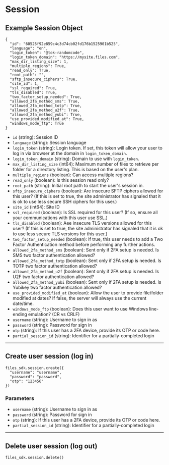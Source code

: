 # Session

## Example Session Object

```
{
  "id": "60525f92e859c4c3d74cb02fd176b1525901b525",
  "language": "en",
  "login_token": "@tok-randomcode",
  "login_token_domain": "https://mysite.files.com",
  "max_dir_listing_size": 1,
  "multiple_regions": True,
  "read_only": True,
  "root_path": "",
  "sftp_insecure_ciphers": True,
  "site_id": 1,
  "ssl_required": True,
  "tls_disabled": True,
  "two_factor_setup_needed": True,
  "allowed_2fa_method_sms": True,
  "allowed_2fa_method_totp": True,
  "allowed_2fa_method_u2f": True,
  "allowed_2fa_method_yubi": True,
  "use_provided_modified_at": True,
  "windows_mode_ftp": True
}
```

* `id` (string): Session ID
* `language` (string): Session language
* `login_token` (string): Login token. If set, this token will allow your user to log in via browser at the domain in `login_token_domain`.
* `login_token_domain` (string): Domain to use with `login_token`.
* `max_dir_listing_size` (int64): Maximum number of files to retrieve per folder for a directory listing.  This is based on the user's plan.
* `multiple_regions` (boolean): Can access multiple regions?
* `read_only` (boolean): Is this session read only?
* `root_path` (string): Initial root path to start the user's session in.
* `sftp_insecure_ciphers` (boolean): Are insecure SFTP ciphers allowed for this user? (If this is set to true, the site administrator has signaled that it is ok to use less secure SSH ciphers for this user.)
* `site_id` (int64): Site ID
* `ssl_required` (boolean): Is SSL required for this user?  (If so, ensure all your communications with this user use SSL.)
* `tls_disabled` (boolean): Aee insecure TLS versions allowed for this user? (If this is set to true, the site administrator has signaled that it is ok to use less secure TLS versions for this user.)
* `two_factor_setup_needed` (boolean): If true, this user needs to add a Two Factor Authentication method before performing any further actions.
* `allowed_2fa_method_sms` (boolean): Sent only if 2FA setup is needed. Is SMS two factor authentication allowed?
* `allowed_2fa_method_totp` (boolean): Sent only if 2FA setup is needed. Is TOTP two factor authentication allowed?
* `allowed_2fa_method_u2f` (boolean): Sent only if 2FA setup is needed. Is U2F two factor authentication allowed?
* `allowed_2fa_method_yubi` (boolean): Sent only if 2FA setup is needed. Is Yubikey two factor authentication allowed?
* `use_provided_modified_at` (boolean): Allow the user to provide file/folder modified at dates?  If false, the server will always use the current date/time.
* `windows_mode_ftp` (boolean): Does this user want to use Windows line-ending emulation?  (CR vs CRLF)
* `username` (string): Username to sign in as
* `password` (string): Password for sign in
* `otp` (string): If this user has a 2FA device, provide its OTP or code here.
* `partial_session_id` (string): Identifier for a partially-completed login


---

## Create user session (log in)

```
files_sdk.session.create({
  "username": "username",
  "password": "password",
  "otp": "123456"
})
```

### Parameters

* `username` (string): Username to sign in as
* `password` (string): Password for sign in
* `otp` (string): If this user has a 2FA device, provide its OTP or code here.
* `partial_session_id` (string): Identifier for a partially-completed login


---

## Delete user session (log out)

```
files_sdk.session.delete()
```
